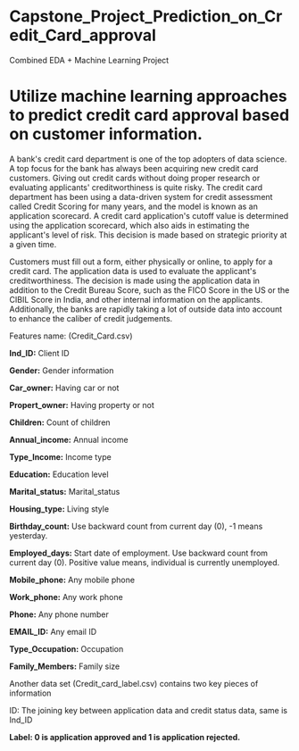 # Capstone_Project_Prediction_on_Credit_Card_approval
Combined EDA + Machine Learning Project
# Utilize machine learning approaches to predict credit card approval based on customer information.


A bank's credit card department is one of the top adopters of data science. A top focus for the bank has always been acquiring new credit card customers. Giving out credit cards without doing proper research or evaluating applicants' creditworthiness is quite risky. The credit card department has been using a data-driven system for credit assessment called Credit Scoring for many years, and the model is known as an application scorecard. A credit card application's cutoff value is determined using the application scorecard, which also aids in estimating the applicant's level of risk. This decision is made based on strategic priority at a given time.


Customers must fill out a form, either physically or online, to apply for a credit card. The application data is used to evaluate the applicant's creditworthiness. The decision is made using the application data in addition to the Credit Bureau Score, such as the FICO Score in the US or the CIBIL Score in India, and other internal information on the applicants. Additionally, the banks are rapidly taking a lot of outside data into account to enhance the caliber of credit judgements.


Features name: (Credit_Card.csv)

**Ind_ID:** Client ID

**Gender:** Gender information

**Car_owner:** Having car or not

**Propert_owner:** Having property or not

**Children:** Count of children

**Annual_income:** Annual income

**Type_Income:** Income type

**Education:** Education level

**Marital_status:** Marital_status

**Housing_type:** Living style

**Birthday_count:** Use backward count from current day (0), -1 means yesterday.

**Employed_days:** Start date of employment. Use backward count from current day (0). Positive value means, individual is currently unemployed.

**Mobile_phone:** Any mobile phone

**Work_phone:** Any work phone

**Phone:** Any phone number

**EMAIL_ID:** Any email ID

**Type_Occupation:** Occupation

**Family_Members:** Family size


Another data set (Credit_card_label.csv) contains two key pieces of information

ID: The joining key between application data and credit status data, same is Ind_ID

**Label: 0 is application approved and 1 is application rejected.** 
